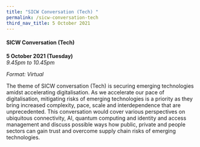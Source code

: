 ```yaml
---
title: "SICW Conversation (Tech) "
permalink: /sicw-conversation-tech
third_nav_title: 5 October 2021
---
```

#### **SICW Conversation (Tech)**

**5 October 2021 (Tuesday)**  
*9.45pm to 10.45pm*

*Format: Virtual*

The theme of SICW conversation (Tech) is securing emerging technologies amidst accelerating digitalisation. As we accelerate our pace of digitalisation, mitigating risks of emerging technologies is a priority as they bring increased complexity, pace, scale and interdependence that are unprecedented. This conversation would cover various perspectives on ubiquitous connectivity, AI, quantum computing and identity and access management and discuss possible ways how public, private and people sectors can gain trust and overcome supply chain risks of emerging technologies.